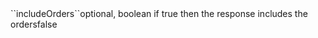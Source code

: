 <tr><td>``includeOrders``</td><td>optional, boolean</td>
<td>if true then the response includes the orders</td><td></td><td>false</td></tr>

